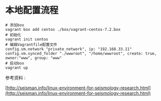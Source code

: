 # 本地配置流程

```
# 添加box
vagrant box add centos ./box/vagrant-centos-7.2.box
# 初始化
vagrant init centos
# 编辑Vagrantfile配置文件
config.vm.network "private_network", ip: "192.168.33.11"
config.vm.synced_folder "./wwwroot", "/home/wwwroot", create: true, owner:"www", group: "www"
# 启动box
vagrant up
```







参考资料 : 

[http://seisman.info/linux-environment-for-seismology-research.html](http://seisman.info/linux-environment-for-seismology-research.html)



